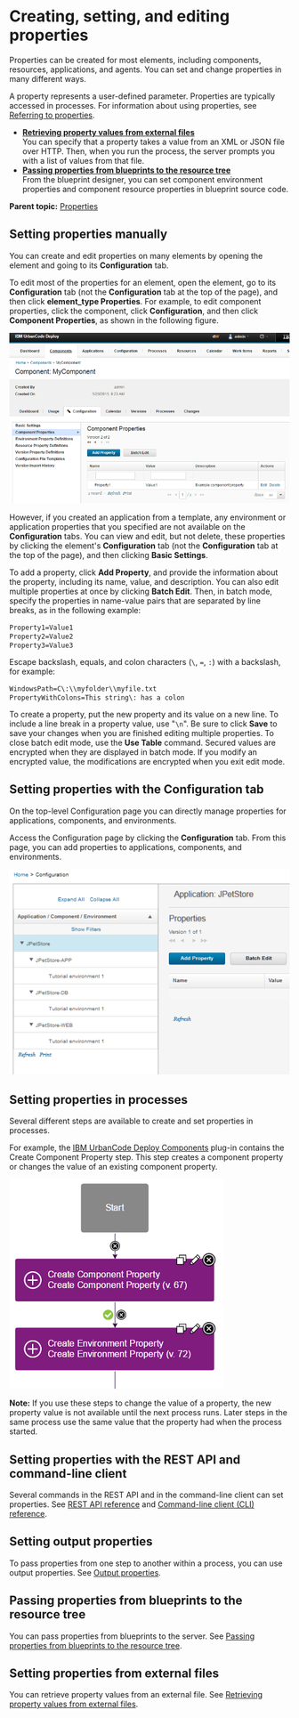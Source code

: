 # Creating, setting, and editing properties

Properties can be created for most elements, including components, resources, applications, and agents. You can set and change properties in many different ways.

A property represents a user-defined parameter. Properties are typically accessed in processes. For information about using properties, see [Referring to properties](ud_properties_using.md).

-   **[Retrieving property values from external files](../topics/props_from_http.md)**  
You can specify that a property takes a value from an XML or JSON file over HTTP. Then, when you run the process, the server prompts you with a list of values from that file.
-   **[Passing properties from blueprints to the resource tree](../topics/env_props_BDS.md)**  
From the blueprint designer, you can set component environment properties and component resource properties in blueprint source code.

**Parent topic:** [Properties](../topics/ud_properties_overview.md)

## Setting properties manually

You can create and edit properties on many elements by opening the element and going to its **Configuration** tab.

To edit most of the properties for an element, open the element, go to its **Configuration** tab \(not the **Configuration** tab at the top of the page\), and then click **element\_type Properties**. For example, to edit component properties, click the component, click **Configuration**, and then click **Component Properties**, as shown in the following figure.

![Editing the properties of a component](../images/resources_properties_a.gif)

However, if you created an application from a template, any environment or application properties that you specified are not available on the **Configuration** tabs. You can view and edit, but not delete, these properties by clicking the element's **Configuration** tab \(not the **Configuration** tab at the top of the page\), and then clicking **Basic Settings**.

To add a property, click **Add Property**, and provide the information about the property, including its name, value, and description. You can also edit multiple properties at once by clicking **Batch Edit**. Then, in batch mode, specify the properties in name-value pairs that are separated by line breaks, as in the following example:

```
Property1=Value1
Property2=Value2
Property3=Value3
```

Escape backslash, equals, and colon characters \(`\`, `=`, `:`\) with a backslash, for example:

```
WindowsPath=C\:\\myfolder\\myfile.txt
PropertyWithColons=This string\: has a colon
```

To create a property, put the new property and its value on a new line. To include a line break in a property value, use "`\n`". Be sure to click **Save** to save your changes when you are finished editing multiple properties. To close batch edit mode, use the **Use Table** command. Secured values are encrypted when they are displayed in batch mode. If you modify an encrypted value, the modifications are encrypted when you exit edit mode.

## Setting properties with the **Configuration** tab

On the top-level Configuration page you can directly manage properties for applications, components, and environments.

Access the Configuration page by clicking the **Configuration** tab. From this page, you can add properties to applications, components, and environments.

![The Configuration page shows information about an application, including its components and environments.](../images/configTab1.gif)

## Setting properties in processes

Several different steps are available to create and set properties in processes.

For example, the [IBM UrbanCode Deploy Components](https://developer.ibm.com/urbancode/plugin/ibm-urbancode-deploy-components/) plug-in contains the Create Component Property step. This step creates a component property or changes the value of an existing component property.

![Using steps to set a component property and an environment property](../images/resources_properties_b.gif)

**Note:** If you use these steps to change the value of a property, the new property value is not available until the next process runs. Later steps in the same process use the same value that the property had when the process started.

## Setting properties with the REST API and command-line client

Several commands in the REST API and in the command-line client can set properties. See [REST API reference](../../com.ibm.udeploy.reference.doc/topics/rest_api_ref_overview.md) and [Command-line client \(CLI\) reference](../../com.ibm.udeploy.reference.doc/topics/cli_ch.md).

## Setting output properties

To pass properties from one step to another within a process, you can use output properties. See [Output properties](output_properties.md).

## Passing properties from blueprints to the resource tree

You can pass properties from blueprints to the server. See [Passing properties from blueprints to the resource tree](env_props_BDS.md).

## Setting properties from external files

You can retrieve property values from an external file. See [Retrieving property values from external files](props_from_http.md).

